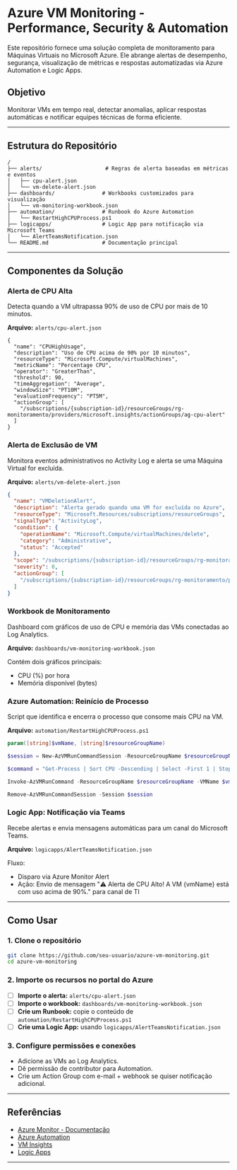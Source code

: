 # Azure VM Monitoring - Performance, Security & Automation

Este repositório fornece uma solução completa de monitoramento para Máquinas Virtuais no Microsoft Azure. Ele abrange alertas de desempenho, segurança, visualização de métricas e respostas automatizadas via Azure Automation e Logic Apps.

## Objetivo

Monitorar VMs em tempo real, detectar anomalias, aplicar respostas automáticas e notificar equipes técnicas de forma eficiente.

---

## Estrutura do Repositório

```
/
├── alerts/                    # Regras de alerta baseadas em métricas e eventos
│   ├── cpu-alert.json
│   └── vm-delete-alert.json
├── dashboards/               # Workbooks customizados para visualização
│   └── vm-monitoring-workbook.json
├── automation/               # Runbook do Azure Automation
│   └── RestartHighCPUProcess.ps1
├── logicapps/                # Logic App para notificação via Microsoft Teams
│   └── AlertTeamsNotification.json
└── README.md                 # Documentação principal
```

---

## Componentes da Solução

### Alerta de CPU Alta

Detecta quando a VM ultrapassa 90% de uso de CPU por mais de 10 minutos.

**Arquivo:** `alerts/cpu-alert.json`

```jsonjson
{
  "name": "CPUHighUsage",
  "description": "Uso de CPU acima de 90% por 10 minutos",
  "resourceType": "Microsoft.Compute/virtualMachines",
  "metricName": "Percentage CPU",
  "operator": "GreaterThan",
  "threshold": 90,
  "timeAggregation": "Average",
  "windowSize": "PT10M",
  "evaluationFrequency": "PT5M",
  "actionGroup": [
    "/subscriptions/{subscription-id}/resourceGroups/rg-monitoramento/providers/microsoft.insights/actionGroups/ag-cpu-alert"
  ]
}
```

### Alerta de Exclusão de VM

Monitora eventos administrativos no Activity Log e alerta se uma Máquina Virtual for excluída.

**Arquivo:** `alerts/vm-delete-alert.json`

```json
{
  "name": "VMDeletionAlert",
  "description": "Alerta gerado quando uma VM for excluída no Azure",
  "resourceType": "Microsoft.Resources/subscriptions/resourceGroups",
  "signalType": "ActivityLog",
  "condition": {
    "operationName": "Microsoft.Compute/virtualMachines/delete",
    "category": "Administrative",
    "status": "Accepted"
  },
  "scope": "/subscriptions/{subscription-id}/resourceGroups/rg-monitoramento",
  "severity": 0,
  "actionGroup": [
    "/subscriptions/{subscription-id}/resourceGroups/rg-monitoramento/providers/microsoft.insights/actionGroups/ag-vm-delete"
  ]
}
```

### Workbook de Monitoramento

Dashboard com gráficos de uso de CPU e memória das VMs conectadas ao Log Analytics.

**Arquivo:** `dashboards/vm-monitoring-workbook.json`

Contém dois gráficos principais:
- CPU (%) por hora
- Memória disponível (bytes)

### Azure Automation: Reinício de Processo

Script que identifica e encerra o processo que consome mais CPU na VM.

**Arquivo:** `automation/RestartHighCPUProcess.ps1`

```powershell
param([string]$vmName, [string]$resourceGroupName)

$session = New-AzVMRunCommandSession -ResourceGroupName $resourceGroupName -VMName $vmName

$command = "Get-Process | Sort CPU -Descending | Select -First 1 | Stop-Process -Force"

Invoke-AzVMRunCommand -ResourceGroupName $resourceGroupName -VMName $vmName -CommandId 'RunPowerShellScript' -ScriptString $command

Remove-AzVMRunCommandSession -Session $session
```

### Logic App: Notificação via Teams

Recebe alertas e envia mensagens automáticas para um canal do Microsoft Teams.

**Arquivo:** `logicapps/AlertTeamsNotification.json`

Fluxo:
- Disparo via Azure Monitor Alert
- Ação: Envio de mensagem "⚠️ Alerta de CPU Alto! A VM {vmName} está com uso acima de 90%." para canal de TI

---

## Como Usar

### 1. Clone o repositório

```bash
git clone https://github.com/seu-usuario/azure-vm-monitoring.git
cd azure-vm-monitoring
```

### 2. Importe os recursos no portal do Azure

- [ ] **Importe o alerta:** `alerts/cpu-alert.json`
- [ ] **Importe o workbook:** `dashboards/vm-monitoring-workbook.json`
- [ ] **Crie um Runbook:** copie o conteúdo de `automation/RestartHighCPUProcess.ps1`
- [ ] **Crie uma Logic App:** usando `logicapps/AlertTeamsNotification.json`

### 3. Configure permissões e conexões

- Adicione as VMs ao Log Analytics.
- Dê permissão de contributor para Automation.
- Crie um Action Group com e-mail + webhook se quiser notificação adicional.

---

## Referências

- [Azure Monitor - Documentação](https://learn.microsoft.com/pt-br/azure/azure-monitor/)
- [Azure Automation](https://learn.microsoft.com/pt-br/azure/automation/)
- [VM Insights](https://learn.microsoft.com/pt-br/azure/azure-monitor/vm/vminsights-overview)
- [Logic Apps](https://learn.microsoft.com/pt-br/azure/logic-apps/)

---
